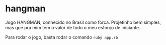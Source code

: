 ﻿# hangman
Jogo HANGMAN, conhecido no Brasil como forca.
Projetinho bem simples, mas que pra mim tem o valor de todo o meu esforço de iniciante.

Para rodar o jogo, basta rodar o comando `ruby app.rb`
